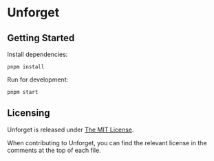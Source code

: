 # Unforget

## Getting Started

Install dependencies:

```shell
pnpm install
```

Run for development:

```shell
pnpm start
```

## Licensing

Unforget is released under [The MIT License](./LICENSE.md).

When contributing to Unforget, you can find the relevant license in the comments at the top of each file.
